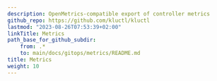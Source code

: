 ```yaml
---
description: OpenMetrics-compatible export of controller metrics
github_repo: https://github.com/kluctl/kluctl
lastmod: "2023-08-26T07:53:39+02:00"
linkTitle: Metrics
path_base_for_github_subdir:
    from: .*
    to: main/docs/gitops/metrics/README.md
title: Metrics
weight: 10
---
```


<!-- WARNING WARNING WARNING -->
<!-- DO NOT EDIT THIS FILE, IT IS AUTO SYNCED FROM github.com/kluctl/kluctl -->
<!-- WARNING WARNING WARNING -->

